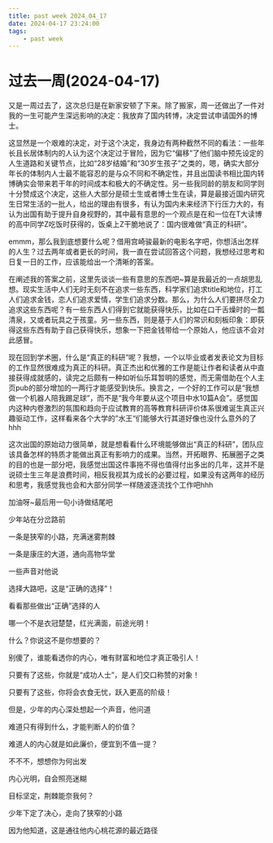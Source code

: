 ```yaml
---
title: past week 2024_04_17
date: 2024-04-17 23:24:00
tags:
    - past week
---
```

# 过去一周(2024-04-17)

又是一周过去了，这次总归是在新家安顿了下来。除了搬家，周一还做出了一件对我的一生可能产生深远影响的决定：我放弃了国内转博，决定尝试申请国外的博士。

这显然是一个艰难的决定，对于这个决定，我身边有两种截然不同的看法：一些年长且长居体制内的人认为这个决定过于冒险，因为它“偏移”了他们脑中预先设定的人生道路和关键节点，比如“28岁结婚”和“30岁生孩子”之类的，嗯，确实大部分年长的体制内人士最不能容忍的是与众不同和不确定性，并且出国读书相比国内转博确实会带来若干年的时间成本和极大的不确定性。另一些我同龄的朋友和同学则十分赞成这个决定，这些人大部分是硕士生或者博士生在读，算是最接近国内研究生日常生活的一批人，给出的理由有很多，有认为国内未来经济下行压力大的，有认为出国有助于提升自身视野的，其中最有意思的一个观点是在和一位在T大读博的高中同学Z吃饭时获得的，饭桌上Z干脆地说了：国内很难做“真正的科研”。

emmm，那么我到底想要什么呢？借用宫崎骏最新的电影名字吧，你想活出怎样的人生？过去两年或者更长的时间，我一直在尝试回答这个问题，我想经过思考和日复一日的工作，应该能给出一个清晰的答案。

在阐述我的答案之前，这里先谈谈一些有意思的东西吧~算是我最近的一点胡思乱想。现实生活中人们无时无刻不在追求一些东西，科学家们追求title和地位，打工人们追求金钱，恋人们追求爱情，学生们追求分数。那么，为什么人们要拼尽全力追求这些东西呢？有一些东西人们得到它就能获得快乐，比如在口干舌燥时的一瓢清泉，又或者玩具之于孩童。另一些东西，则是基于人们的常识和刻板印象：即获得这些东西有助于自己获得快乐，想象一下把金钱带给一个原始人，他应该不会对此感冒。

现在回到学术圈，什么是“真正的科研”呢？我想，一个以毕业或者发表论文为目标的工作显然很难成为真正的科研。真正杰出和优雅的工作是能让作者和读者从中直接获得成就感的，读完之后颇有一种如听仙乐耳暂明的感觉，而无需借助在个人主页pub的部分增加的一两行才能感受到快乐。换言之，一个好的工作可以是“我想做一个机器人陪我踢足球”，而不是“我今年要从这个项目中水10篇A会”。感觉国内这种内卷激烈的氛围和趋向于应试教育的高等教育科研评价体系很难诞生真正兴趣驱动工作，这样看来各个大学的”水王“们能够大行其道好像也没什么意外的了hhh

这次出国的原始动力很简单，就是想看看什么环境能够做出“真正的科研”，团队应该具备怎样的特质才能做出真正有影响力的成果。当然，开拓眼界、拓展圈子之类的目的也是一部分吧，我感觉出国这件事拖不得也值得付出多出的几年，这并不是说硕士生三年是浪费时间，相反我视其为成长的必要过程，如果没有这两年的经历和思考，我感觉我也会和大部分同学一样随波逐流找个工作吧hhh

加油呀~最后用一句小诗做结尾吧

少年站在分岔路前

一条是狭窄的小路，充满迷雾荆棘

一条是康庄的大道，通向高物华堂

一些声音对他说

选择大路吧，这是“正确的选择”！

看看那些做出“正确”选择的人

哪一个不是衣冠楚楚，红光满面，前途光明！

什么？你说这不是你想要的？

别傻了，谁能看透你的内心，唯有财富和地位才真正吸引人！

只要有了这些，你就是“成功人士”，是人们交口称赞的对象！

只要有了这些，你将会衣食无忧，跃入更高的阶级！

但是，少年的内心深处想起一个声音，他问道

难道只有得到什么，才能判断人的价值？

难道人的内心就是如此廉价，便宜到不值一提？

不不不，想想你为何出发

内心光明，自会照亮迷糊

目标坚定，荆棘能奈我何？

少年下定了决心，走向了狭窄的小路

因为他知道，这是通往他内心桃花源的最近路径

